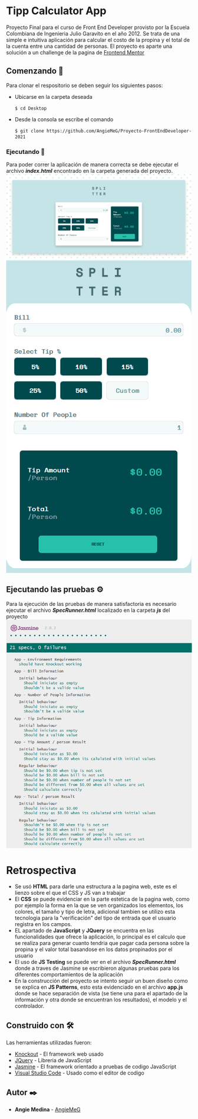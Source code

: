 # Tipp Calculator App

Proyecto Final para el curso de Front End Developer provisto por la Escuela Colombiana de Ingenieria Julio Garavito en el año 2012.
Se trata de una simple e intuitiva aplicación para calcular el costo de la propina y el total de la cuenta entre una cantidad de personas.
El proyecto es aparte una solución a un challenge de la pagina de [Frontend Mentor](https://www.frontendmentor.io/)
## Comenzando 🚀
Para clonar el respositorio se deben seguir los siguientes pasos:
* Ubicarse en la carpeta deseada
    ```
    $ cd Desktop
    ```
* Desde la consola se escribe el comando
    ```
    $ git clone https://github.com/AngieMeG/Proyecto-FrontEndDeveloper-2021
    ```
### Ejecutando 🔧
Para poder correr la aplicación de manera correcta se debe ejecutar el archivo ***index.html*** encontrado en la carpeta generada del proyecto.  
![](img/Ejecutando.PNG)  
![](img/Ejecutando2.PNG)  

## Ejecutando las pruebas ⚙️
Para la ejecución de las pruebas de manera satisfactoria es necesario ejecutar el archivo ***SpecRunner.html*** localizado en la carpeta ***js*** del proyecto  
![](img/Pruebas.PNG)  

# Retrospectiva
* Se usó **HTML** para darle una estructura a la pagina web, este es el lienzo sobre el que el CSS y JS van a trabajar
* El **CSS** se puede evidenciar en la parte estetica de la pagina web, como por ejemplo la forma en la que se ven organizados los elementos, los colores, el tamaño y tipo de letra, adicional tambien se utilizo esta tecnologia para la "verificación" del tipo de entrada que el usuario registra en los campos.
* EL apartado de **JavaScript** y **JQuery** se encuentra en las funcionalidades que ofrece la aplicación, lo principal es el calculo que se realiza para generar cuanto tendria que pagar cada persona sobre la propina y el valor total basandose en los datos propinados por el usuario
* El uso de **JS Testing** se puede ver en el archivo ***SpecRunner.html*** donde a traves de Jasmine se escribieron algunas pruebas para los diferentes comportamientos de la aplicación
* En la construcción del proyecto se intento seguir un buen diseño como se explica en **JS Patterns**, esto esta evidenciado en el archivo **app.js** donde se hace separación de vista (se tiene una para el apartado de la información y otra donde se encuentran los resultados), el modelo y el controlador.

## Construido con 🛠️
Las herramientas utilizadas fueron:
* [Knockout](https://knockoutjs.com/) - El framework web usado
* [JQuery](https://jquery.com/) - Libreria de JavaScript
* [Jasmine](https://jasmine.github.io/) - El framework orientado a pruebas de codigo JavaScript
* [Visual Studio Code](https://code.visualstudio.com/) - Usado como el editor de codigo

## Autor ✒️
* **Angie Medina**  - [AngieMeG](https://github.com/AngieMeG)

